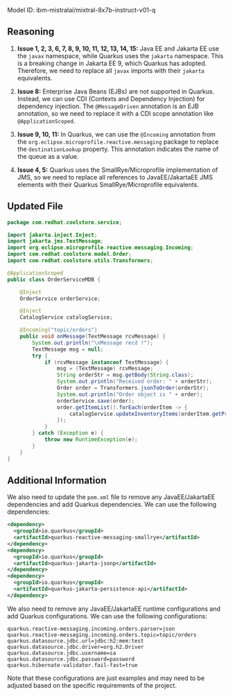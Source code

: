 Model ID: ibm-mistralai/mixtral-8x7b-instruct-v01-q

## Reasoning

1. **Issue 1, 2, 3, 6, 7, 8, 9, 10, 11, 12, 13, 14, 15:** Java EE and Jakarta EE use the `javax` namespace, while Quarkus uses the `jakarta` namespace. This is a breaking change in Jakarta EE 9, which Quarkus has adopted. Therefore, we need to replace all `javax` imports with their `jakarta` equivalents.

2. **Issue 8:** Enterprise Java Beans (EJBs) are not supported in Quarkus. Instead, we can use CDI (Contexts and Dependency Injection) for dependency injection. The `@MessageDriven` annotation is an EJB annotation, so we need to replace it with a CDI scope annotation like `@ApplicationScoped`.

3. **Issue 9, 10, 11:** In Quarkus, we can use the `@Incoming` annotation from the `org.eclipse.microprofile.reactive.messaging` package to replace the `destinationLookup` property. This annotation indicates the name of the queue as a value.

4. **Issue 4, 5:** Quarkus uses the SmallRye/Microprofile implementation of JMS, so we need to replace all references to JavaEE/JakartaEE JMS elements with their Quarkus SmallRye/Microprofile equivalents.

## Updated File

```java
package com.redhat.coolstore.service;

import jakarta.inject.Inject;
import jakarta.jms.TextMessage;
import org.eclipse.microprofile.reactive.messaging.Incoming;
import com.redhat.coolstore.model.Order;
import com.redhat.coolstore.utils.Transformers;

@ApplicationScoped
public class OrderServiceMDB {

    @Inject
    OrderService orderService;

    @Inject
    CatalogService catalogService;

    @Incoming("topic/orders")
    public void onMessage(TextMessage rcvMessage) {
        System.out.println("\nMessage recd !");
        TextMessage msg = null;
        try {
            if (rcvMessage instanceof TextMessage) {
                msg = (TextMessage) rcvMessage;
                String orderStr = msg.getBody(String.class);
                System.out.println("Received order: " + orderStr);
                Order order = Transformers.jsonToOrder(orderStr);
                System.out.println("Order object is " + order);
                orderService.save(order);
                order.getItemList().forEach(orderItem -> {
                    catalogService.updateInventoryItems(orderItem.getProductId(), orderItem.getQuantity());
                });
            }
        } catch (Exception e) {
            throw new RuntimeException(e);
        }
    }
}
```

## Additional Information

We also need to update the `pom.xml` file to remove any JavaEE/JakartaEE dependencies and add Quarkus dependencies. We can use the following dependencies:

```xml
<dependency>
  <groupId>io.quarkus</groupId>
  <artifactId>quarkus-reactive-messaging-smallrye</artifactId>
</dependency>
<dependency>
  <groupId>io.quarkus</groupId>
  <artifactId>quarkus-jakarta-jsonp</artifactId>
</dependency>
<dependency>
  <groupId>io.quarkus</groupId>
  <artifactId>quarkus-jakarta-persistence-api</artifactId>
</dependency>
```

We also need to remove any JavaEE/JakartaEE runtime configurations and add Quarkus configurations. We can use the following configurations:

```properties
quarkus.reactive-messaging.incoming.orders.parser=json
quarkus.reactive-messaging.incoming.orders.topic=topic/orders
quarkus.datasource.jdbc.url=jdbc:h2:mem:test
quarkus.datasource.jdbc.driver=org.h2.Driver
quarkus.datasource.jdbc.username=sa
quarkus.datasource.jdbc.password=password
quarkus.hibernate-validator.fail-fast=true
```

Note that these configurations are just examples and may need to be adjusted based on the specific requirements of the project.